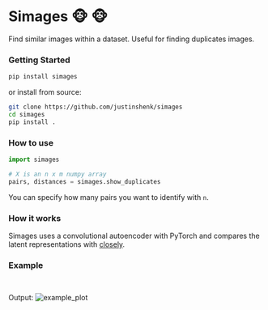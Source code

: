 # Simages :monkey_face: :monkey_face:

Find similar images within a dataset. Useful for finding duplicates images.

### Getting Started

```bash
pip install simages
```

or install from source:
```bash
git clone https://github.com/justinshenk/simages
cd simages
pip install .
```

### How to use

```python
import simages

# X is an n x m numpy array
pairs, distances = simages.show_duplicates
```

You can specify how many pairs you want to identify with `n`.
 
### How it works

Simages uses a convolutional autoencoder with PyTorch and compares the latent representations with [closely](https://github.com/justinshenk/closely).

### Example
```python
 
```

Output:
![example_plot](example_plot.png)
